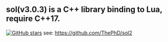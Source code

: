 ## sol(v3.0.3) is a C++ library binding to Lua, require C++17.
[![GitHub stars](https://img.shields.io/github/stars/ThePhD/sol2.svg?label=Stars)](https://github.com/ThePhD/sol2)
see: https://github.com/ThePhD/sol2
